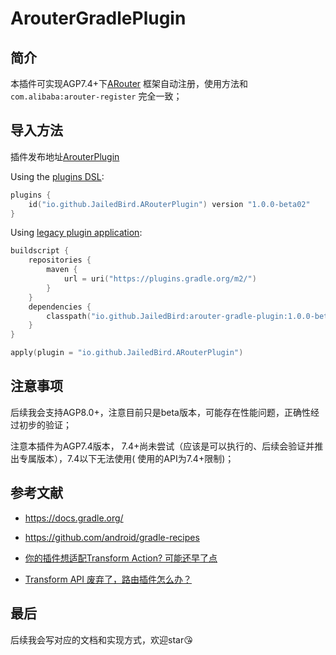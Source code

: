 # ArouterGradlePlugin

## 简介

本插件可实现AGP7.4+下[ARouter](https://github.com/alibaba/ARouter)
框架自动注册，使用方法和`com.alibaba:arouter-register` 完全一致；

## 导入方法

插件发布地址[ArouterPlugin](https://plugins.gradle.org/plugin/io.github.JailedBird.ARouterPlugin)

Using the [plugins DSL](https://docs.gradle.org/current/userguide/plugins.html#sec:plugins_block):

```kotlin
plugins {
    id("io.github.JailedBird.ARouterPlugin") version "1.0.0-beta02"
}
```

Using [legacy plugin application](https://docs.gradle.org/current/userguide/plugins.html#sec:old_plugin_application):

```kotlin
buildscript {
    repositories {
        maven {
            url = uri("https://plugins.gradle.org/m2/")
        }
    }
    dependencies {
        classpath("io.github.JailedBird:arouter-gradle-plugin:1.0.0-beta02")
    }
}

apply(plugin = "io.github.JailedBird.ARouterPlugin")
```

## 注意事项

后续我会支持AGP8.0+，注意目前只是beta版本，可能存在性能问题，正确性经过初步的验证；

注意本插件为AGP7.4版本， 7.4+尚未尝试（应该是可以执行的、后续会验证并推出专属版本），7.4以下无法使用(
使用的API为7.4+限制)；

## 参考文献

- https://docs.gradle.org/

- https://github.com/android/gradle-recipes

- [你的插件想适配Transform Action? 可能还早了点](https://juejin.cn/post/7190196880469393463)

- [Transform API 废弃了，路由插件怎么办？](https://juejin.cn/post/7222091234100330554)

## 最后

后续我会写对应的文档和实现方式，欢迎star😘
